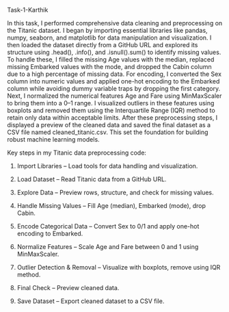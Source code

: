 Task-1-Karthik
 
In this task, I performed comprehensive data cleaning and preprocessing on the Titanic dataset. I began by importing essential libraries like pandas, numpy, seaborn, and matplotlib for data manipulation and visualization. I then loaded the dataset directly from a GitHub URL and explored its structure using .head(), .info(), and .isnull().sum() to identify missing values. To handle these, I filled the missing Age values with the median, replaced missing Embarked values with the mode, and dropped the Cabin column due to a high percentage of missing data. For encoding, I converted the Sex column into numeric values and applied one-hot encoding to the Embarked column while avoiding dummy variable traps by dropping the first category. Next, I normalized the numerical features Age and Fare using MinMaxScaler to bring them into a 0–1 range. I visualized outliers in these features using boxplots and removed them using the Interquartile Range (IQR) method to retain only data within acceptable limits. After these preprocessing steps, I displayed a preview of the cleaned data and saved the final dataset as a CSV file named cleaned_titanic.csv. This set the foundation for building robust machine learning models.

Key steps in my Titanic data preprocessing code:

1. Import Libraries – Load tools for data handling and visualization.

2. Load Dataset – Read Titanic data from a GitHub URL.

3. Explore Data – Preview rows, structure, and check for missing values.

4. Handle Missing Values – Fill Age (median), Embarked (mode), drop Cabin.

5. Encode Categorical Data – Convert Sex to 0/1 and apply one-hot encoding to Embarked.

6. Normalize Features – Scale Age and Fare between 0 and 1 using MinMaxScaler.

7. Outlier Detection & Removal – Visualize with boxplots, remove using IQR method.

8. Final Check – Preview cleaned data.

9. Save Dataset – Export cleaned dataset to a CSV file.
 
